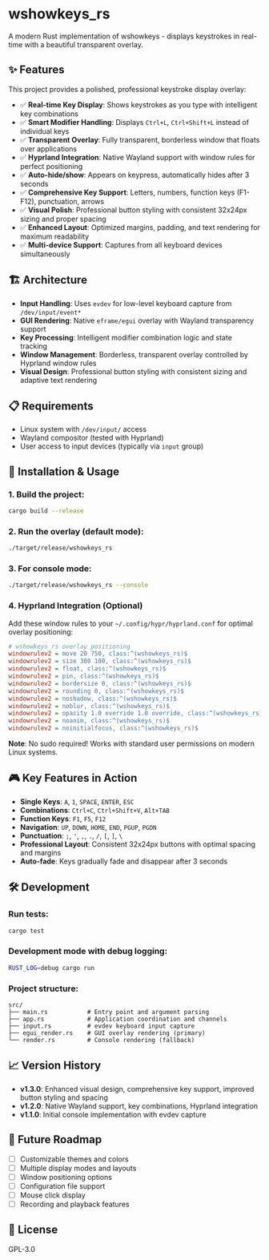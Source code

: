 # wshowkeys_rs

A modern Rust implementation of wshowkeys - displays keystrokes in real-time with a beautiful transparent overlay.

## ✨ Features

This project provides a polished, professional keystroke display overlay:

- ✅ **Real-time Key Display**: Shows keystrokes as you type with intelligent key combinations
- ✅ **Smart Modifier Handling**: Displays `Ctrl+L`, `Ctrl+Shift+L` instead of individual keys
- ✅ **Transparent Overlay**: Fully transparent, borderless window that floats over applications
- ✅ **Hyprland Integration**: Native Wayland support with window rules for perfect positioning
- ✅ **Auto-hide/show**: Appears on keypress, automatically hides after 3 seconds
- ✅ **Comprehensive Key Support**: Letters, numbers, function keys (F1-F12), punctuation, arrows
- ✅ **Visual Polish**: Professional button styling with consistent 32x24px sizing and proper spacing
- ✅ **Enhanced Layout**: Optimized margins, padding, and text rendering for maximum readability
- ✅ **Multi-device Support**: Captures from all keyboard devices simultaneously

## 🏗️ Architecture

- **Input Handling**: Uses `evdev` for low-level keyboard capture from `/dev/input/event*`
- **GUI Rendering**: Native `eframe/egui` overlay with Wayland transparency support
- **Key Processing**: Intelligent modifier combination logic and state tracking
- **Window Management**: Borderless, transparent overlay controlled by Hyprland window rules
- **Visual Design**: Professional button styling with consistent sizing and adaptive text rendering

## 📋 Requirements

- Linux system with `/dev/input/` access
- Wayland compositor (tested with Hyprland)
- User access to input devices (typically via `input` group)

## 🚀 Installation & Usage

### 1. Build the project:
```bash
cargo build --release
```

### 2. Run the overlay (default mode):
```bash
./target/release/wshowkeys_rs
```

### 3. For console mode:
```bash
./target/release/wshowkeys_rs --console
```

### 4. Hyprland Integration (Optional)
Add these window rules to your `~/.config/hypr/hyprland.conf` for optimal overlay positioning:

```ini
# wshowkeys_rs overlay positioning
windowrulev2 = move 20 750, class:^(wshowkeys_rs)$
windowrulev2 = size 300 100, class:^(wshowkeys_rs)$
windowrulev2 = float, class:^(wshowkeys_rs)$
windowrulev2 = pin, class:^(wshowkeys_rs)$
windowrulev2 = bordersize 0, class:^(wshowkeys_rs)$
windowrulev2 = rounding 0, class:^(wshowkeys_rs)$
windowrulev2 = noshadow, class:^(wshowkeys_rs)$
windowrulev2 = noblur, class:^(wshowkeys_rs)$
windowrulev2 = opacity 1.0 override 1.0 override, class:^(wshowkeys_rs)$
windowrulev2 = noanim, class:^(wshowkeys_rs)$
windowrulev2 = noinitialfocus, class:^(wshowkeys_rs)$
```

**Note**: No sudo required! Works with standard user permissions on modern Linux systems.

## 🎮 Key Features in Action

- **Single Keys**: `A`, `1`, `SPACE`, `ENTER`, `ESC`
- **Combinations**: `Ctrl+C`, `Ctrl+Shift+V`, `Alt+TAB`
- **Function Keys**: `F1`, `F5`, `F12`
- **Navigation**: `UP`, `DOWN`, `HOME`, `END`, `PGUP`, `PGDN`
- **Punctuation**: `;`, `'`, `,`, `.`, `/`, `[`, `]`, `\`
- **Professional Layout**: Consistent 32x24px buttons with optimal spacing and margins
- **Auto-fade**: Keys gradually fade and disappear after 3 seconds

## 🛠️ Development

### Run tests:
```bash
cargo test
```

### Development mode with debug logging:
```bash
RUST_LOG=debug cargo run
```

### Project structure:
```
src/
├── main.rs           # Entry point and argument parsing
├── app.rs            # Application coordination and channels
├── input.rs          # evdev keyboard input capture
├── egui_render.rs    # GUI overlay rendering (primary)
└── render.rs         # Console rendering (fallback)
```

## 📈 Version History

- **v1.3.0**: Enhanced visual design, comprehensive key support, improved button styling and spacing
- **v1.2.0**: Native Wayland support, key combinations, Hyprland integration
- **v1.1.0**: Initial console implementation with evdev capture

## 🔮 Future Roadmap

- [ ] Customizable themes and colors
- [ ] Multiple display modes and layouts
- [ ] Window positioning options
- [ ] Configuration file support
- [ ] Mouse click display
- [ ] Recording and playback features

## 📄 License

GPL-3.0